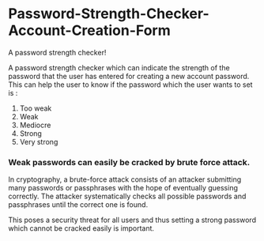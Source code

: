 # Password-Strength-Checker-Account-Creation-Form
A password strength checker!

A password strength checker which can indicate the strength of the password that the user has entered for creating a new account password. 
This can help the user to know if the password which the user wants to set is :
1. Too weak
2. Weak
3. Mediocre
4. Strong
5. Very strong

### Weak passwords can easily be cracked by brute force attack.

In cryptography, a brute-force attack consists of an attacker submitting many passwords or passphrases with the hope of eventually guessing correctly. The attacker systematically checks all possible passwords and passphrases until the correct one is found.

This poses a security threat for all users and thus setting a strong password which cannot be cracked easily is important.
